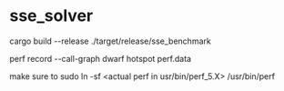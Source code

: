 # sse_solver

cargo build --release
./target/release/sse_benchmark 

perf record --call-graph dwarf <your application>
hotspot perf.data

make sure to sudo ln -sf <actual perf in usr/bin/perf_5.X> /usr/bin/perf